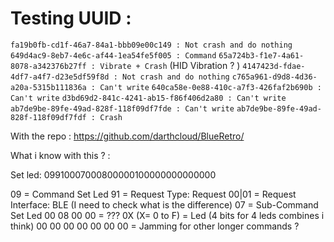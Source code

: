 # Testing UUID :
`fa19b0fb-cd1f-46a7-84a1-bbb09e00c149 : Not crash and do nothing`
`649d4ac9-8eb7-4e6c-af44-1ea54fe5f005 : Command`
`65a724b3-f1e7-4a61-8078-a342376b27ff : Vibrate + Crash` (HID Vibration ? )
`4147423d-fdae-4df7-a4f7-d23e5df59f8d : Not crash and do nothing`
`c765a961-d9d8-4d36-a20a-5315b111836a : Can't write`
`640ca58e-0e88-410c-a7f3-426faf2b690b : Can't write`
`d3bd69d2-841c-4241-ab15-f86f406d2a80 : Can't write`
`ab7de9be-89fe-49ad-828f-118f09df7fde : Can't write`
`ab7de9be-89fe-49ad-828f-118f09df7fdf : Crash`

With the repo : https://github.com/darthcloud/BlueRetro/

What i know with this ? :

Set led:
09910007000800000100000000000000

09 = Command Set Led
91 = Request Type: Request 
00|01 = Request Interface: BLE (I need to check what is the difference)
07 = Sub-Command Set Led
00 08 00 00 = ???
0X (X= 0 to F) = Led (4 bits for 4 leds combines i think)
00 00 00 00 00 00 00 = Jamming for other longer commands ?